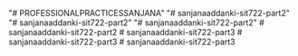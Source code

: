 "# PROFESSIONALPRACTICESSANJANA" 
"# sanjanaaddanki-sit722-part2" 
"# sanjanaaddanki-sit722-part2" 
"# sanjanaaddanki-sit722-part2" 
#   s a n j a n a a d d a n k i - s i t 7 2 2 - p a r t 2  
 #   s a n j a n a a d d a n k i - s i t 7 2 2 - p a r t 3  
 #   s a n j a n a a d d a n k i - s i t 7 2 2 - p a r t 3  
 #   s a n j a n a a d d a n k i - s i t 7 2 2 - p a r t 3  
 